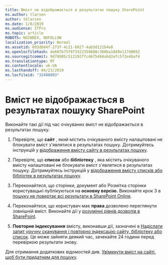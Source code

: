 ```yaml
---
title: Вміст не відображається в результатах пошуку SharePoint
ms.author: tlarsen
author: tklarsen
ms.date: 1/8/2019
ms.audience: ITPro
ms.topic: article
ROBOTS: NOINDEX, NOFOLLOW
localization_priority: Normal
ms.assetid: 693db84f-2737-4c21-b027-4ab3d121b4a8
ms.openlocfilehash: de607b75f973322359888c300ba1849e117d0092
ms.sourcegitcommit: 9d78905c512192ffc4675468abd2efc5f2e4baf4
ms.translationtype: MT
ms.contentlocale: uk-UA
ms.lasthandoff: 04/23/2019
ms.locfileid: "32408093"
---
```

# <a name="content-doesnt-appear-in-sharepoint-search-results"></a>Вміст не відображається в результатах пошуку SharePoint

Виконайте такі дії під час очікуваних вміст не відображається в результатах пошуку.
  
1. Перевірте, що **сайт** , який містить очікуваного вмісту налаштовані не блокувати вміст з'являтися в результатах пошуку. Дотримуйтесь інструкцій у [відображення вмісту сайту в результатах пошуку](https://docs.microsoft.com/sharepoint/make-site-content-searchable#show-content-on-a-site-in-search-results).
    
2. Перевірте, що **список** або **бібліотеку** , яка містить очікуваного вмісту налаштовані не блокувати вміст з'являтися в результатах пошуку. Дотримуйтесь інструкцій у [відображення вмісту списків або бібліотек в результатах пошуку](https://docs.microsoft.com/sharepoint/make-site-content-searchable#show-content-from-lists-or-libraries-in-search-results). 
    
3. Переконайтеся, що сторінки, документ або Розмітка сторінки користувацькі публікуються на **основну версію.** Виконайте крок 3 в [пошуку не повертає всі результати в SharePoint Online](https://go.microsoft.com/fwlink/?linkid=874525).
    
4. Переконайтеся, що користувач має **права** дозволено переглянути зовнішній вміст. Виконайте дії у [розумінні рівнів дозволів в SharePoint](https://go.microsoft.com/fwlink/?linkid=867071).
    
5. **Повторне індексування** вмісту, виконавши дії, зазначені в [Надіслати запит уручну сканування і повторно індексацію сайту, бібліотеку або список](https://docs.microsoft.com/sharepoint/crawl-site-content). Це може зайняти деякий час, зачекайте 24 години перед перевіркою результати знову.
    
Для отримання додаткових відомостей див. [Увімкнути вміст на сайті, щоб бути придатним для пошуку](https://docs.microsoft.com/sharepoint/make-site-content-searchable). 
  

